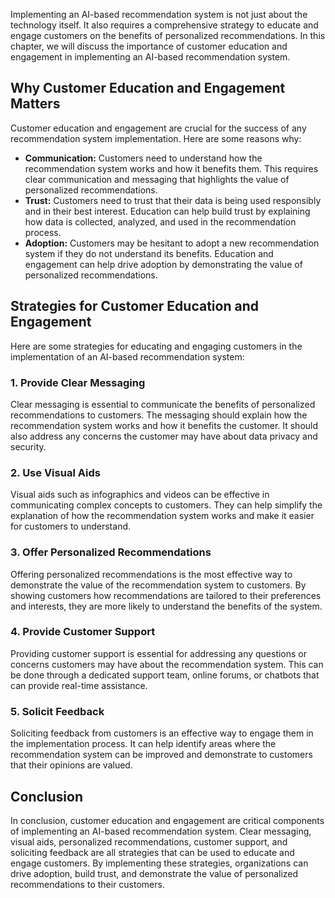 
Implementing an AI-based recommendation system is not just about the technology itself. It also requires a comprehensive strategy to educate and engage customers on the benefits of personalized recommendations. In this chapter, we will discuss the importance of customer education and engagement in implementing an AI-based recommendation system.

Why Customer Education and Engagement Matters
---------------------------------------------

Customer education and engagement are crucial for the success of any recommendation system implementation. Here are some reasons why:

* **Communication:** Customers need to understand how the recommendation system works and how it benefits them. This requires clear communication and messaging that highlights the value of personalized recommendations.
* **Trust:** Customers need to trust that their data is being used responsibly and in their best interest. Education can help build trust by explaining how data is collected, analyzed, and used in the recommendation process.
* **Adoption:** Customers may be hesitant to adopt a new recommendation system if they do not understand its benefits. Education and engagement can help drive adoption by demonstrating the value of personalized recommendations.

Strategies for Customer Education and Engagement
------------------------------------------------

Here are some strategies for educating and engaging customers in the implementation of an AI-based recommendation system:

### 1. Provide Clear Messaging

Clear messaging is essential to communicate the benefits of personalized recommendations to customers. The messaging should explain how the recommendation system works and how it benefits the customer. It should also address any concerns the customer may have about data privacy and security.

### 2. Use Visual Aids

Visual aids such as infographics and videos can be effective in communicating complex concepts to customers. They can help simplify the explanation of how the recommendation system works and make it easier for customers to understand.

### 3. Offer Personalized Recommendations

Offering personalized recommendations is the most effective way to demonstrate the value of the recommendation system to customers. By showing customers how recommendations are tailored to their preferences and interests, they are more likely to understand the benefits of the system.

### 4. Provide Customer Support

Providing customer support is essential for addressing any questions or concerns customers may have about the recommendation system. This can be done through a dedicated support team, online forums, or chatbots that can provide real-time assistance.

### 5. Solicit Feedback

Soliciting feedback from customers is an effective way to engage them in the implementation process. It can help identify areas where the recommendation system can be improved and demonstrate to customers that their opinions are valued.

Conclusion
----------

In conclusion, customer education and engagement are critical components of implementing an AI-based recommendation system. Clear messaging, visual aids, personalized recommendations, customer support, and soliciting feedback are all strategies that can be used to educate and engage customers. By implementing these strategies, organizations can drive adoption, build trust, and demonstrate the value of personalized recommendations to their customers.

